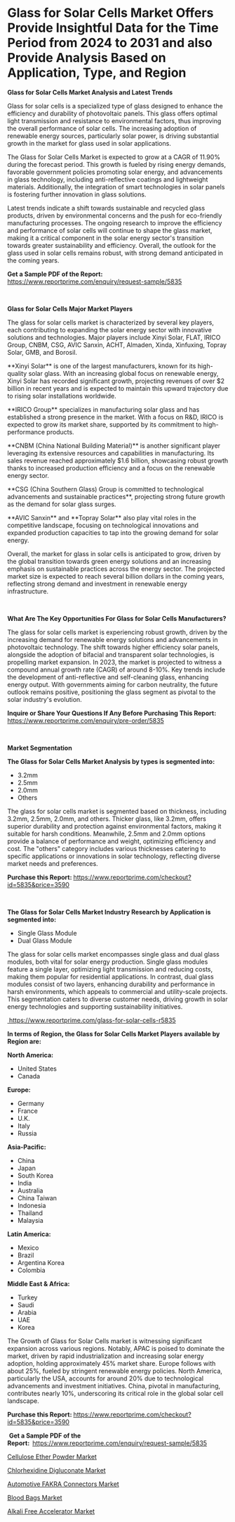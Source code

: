 <p><h1>Glass for Solar Cells Market Offers Provide Insightful Data for the Time Period from 2024 to 2031 and also Provide Analysis Based on Application, Type, and Region</h1></p><p><strong>Glass for Solar Cells Market Analysis and Latest Trends</strong></p>
<p><p>Glass for solar cells is a specialized type of glass designed to enhance the efficiency and durability of photovoltaic panels. This glass offers optimal light transmission and resistance to environmental factors, thus improving the overall performance of solar cells. The increasing adoption of renewable energy sources, particularly solar power, is driving substantial growth in the market for glass used in solar applications.</p><p>The Glass for Solar Cells Market is expected to grow at a CAGR of 11.90% during the forecast period. This growth is fueled by rising energy demands, favorable government policies promoting solar energy, and advancements in glass technology, including anti-reflective coatings and lightweight materials. Additionally, the integration of smart technologies in solar panels is fostering further innovation in glass solutions.</p><p>Latest trends indicate a shift towards sustainable and recycled glass products, driven by environmental concerns and the push for eco-friendly manufacturing processes. The ongoing research to improve the efficiency and performance of solar cells will continue to shape the glass market, making it a critical component in the solar energy sector's transition towards greater sustainability and efficiency. Overall, the outlook for the glass used in solar cells remains robust, with strong demand anticipated in the coming years.</p></p>
<p><strong>Get a Sample PDF of the Report:&nbsp;</strong> <a href="https://www.reportprime.com/enquiry/request-sample/5835">https://www.reportprime.com/enquiry/request-sample/5835</a></p>
<p>&nbsp;</p>
<p><strong>Glass for Solar Cells Major Market Players</strong></p>
<p><p>The glass for solar cells market is characterized by several key players, each contributing to expanding the solar energy sector with innovative solutions and technologies. Major players include Xinyi Solar, FLAT, IRICO Group, CNBM, CSG, AVIC Sanxin, ACHT, Almaden, Xinda, Xinfuxing, Topray Solar, GMB, and Borosil.</p><p>**Xinyi Solar** is one of the largest manufacturers, known for its high-quality solar glass. With an increasing global focus on renewable energy, Xinyi Solar has recorded significant growth, projecting revenues of over $2 billion in recent years and is expected to maintain this upward trajectory due to rising solar installations worldwide.</p><p>**IRICO Group** specializes in manufacturing solar glass and has established a strong presence in the market. With a focus on R&D, IRICO is expected to grow its market share, supported by its commitment to high-performance products.</p><p>**CNBM (China National Building Material)** is another significant player leveraging its extensive resources and capabilities in manufacturing. Its sales revenue reached approximately $1.6 billion, showcasing robust growth thanks to increased production efficiency and a focus on the renewable energy sector.</p><p>**CSG (China Southern Glass) Group is committed to technological advancements and sustainable practices**, projecting strong future growth as the demand for solar glass surges.</p><p>**AVIC Sanxin** and **Topray Solar** also play vital roles in the competitive landscape, focusing on technological innovations and expanded production capacities to tap into the growing demand for solar energy.</p><p>Overall, the market for glass in solar cells is anticipated to grow, driven by the global transition towards green energy solutions and an increasing emphasis on sustainable practices across the energy sector. The projected market size is expected to reach several billion dollars in the coming years, reflecting strong demand and investment in renewable energy infrastructure.</p></p>
<p>&nbsp;</p>
<p><strong>What Are The Key Opportunities For Glass for Solar Cells Manufacturers?</strong></p>
<p><p>The glass for solar cells market is experiencing robust growth, driven by the increasing demand for renewable energy solutions and advancements in photovoltaic technology. The shift towards higher efficiency solar panels, alongside the adoption of bifacial and transparent solar technologies, is propelling market expansion. In 2023, the market is projected to witness a compound annual growth rate (CAGR) of around 8-10%. Key trends include the development of anti-reflective and self-cleaning glass, enhancing energy output. With governments aiming for carbon neutrality, the future outlook remains positive, positioning the glass segment as pivotal to the solar industry's evolution.</p></p>
<p><strong>Inquire or Share Your Questions If Any Before Purchasing This Report:</strong> <a href="https://www.reportprime.com/enquiry/pre-order/5835">https://www.reportprime.com/enquiry/pre-order/5835</a></p>
<p>&nbsp;</p>
<p><strong>Market Segmentation</strong></p>
<p><strong>The Glass for Solar Cells Market Analysis by types is segmented into:</strong></p>
<p><ul><li>3.2mm</li><li>2.5mm</li><li>2.0mm</li><li>Others</li></ul></p>
<p><p>The glass for solar cells market is segmented based on thickness, including 3.2mm, 2.5mm, 2.0mm, and others. Thicker glass, like 3.2mm, offers superior durability and protection against environmental factors, making it suitable for harsh conditions. Meanwhile, 2.5mm and 2.0mm options provide a balance of performance and weight, optimizing efficiency and cost. The "others" category includes various thicknesses catering to specific applications or innovations in solar technology, reflecting diverse market needs and preferences.</p></p>
<p><strong>Purchase this Report:&nbsp;</strong><a href="https://www.reportprime.com/checkout?id=5835&price=3590">https://www.reportprime.com/checkout?id=5835&price=3590</a></p>
<p>&nbsp;</p>
<p><strong>The Glass for Solar Cells Market Industry Research by Application is segmented into:</strong></p>
<p><ul><li>Single Glass Module</li><li>Dual Glass Module</li></ul></p>
<p><p>The glass for solar cells market encompasses single glass and dual glass modules, both vital for solar energy production. Single glass modules feature a single layer, optimizing light transmission and reducing costs, making them popular for residential applications. In contrast, dual glass modules consist of two layers, enhancing durability and performance in harsh environments, which appeals to commercial and utility-scale projects. This segmentation caters to diverse customer needs, driving growth in solar energy technologies and supporting sustainability initiatives.</p></p>
<p><a href="https://www.reportprime.com/glass-for-solar-cells-r5835">&nbsp;https://www.reportprime.com/glass-for-solar-cells-r5835</a></p>
<p><strong>In terms of Region, the Glass for Solar Cells Market Players available by Region are:</strong></p>
<p>
    <p> <strong> North America: </strong>
        <ul>
            <li>United States</li>
            <li>Canada</li>
        </ul>
        </p> 
    <p> <strong> Europe: </strong>
        <ul>
            <li>Germany</li>
            <li>France</li>
            <li>U.K.</li>
            <li>Italy</li>
            <li>Russia</li>
        </ul>
        </p> 
    <p> <strong> Asia-Pacific: </strong>
        <ul>
            <li>China</li>
            <li>Japan</li>
            <li>South Korea</li>
            <li>India</li>
            <li>Australia</li>
            <li>China Taiwan</li>
            <li>Indonesia</li>
            <li>Thailand</li>
            <li>Malaysia</li>
        </ul>
        </p> 
    <p> <strong> Latin America: </strong>
        <ul>
            <li>Mexico</li>
            <li>Brazil</li>
            <li>Argentina Korea</li>
            <li>Colombia</li>
        </ul>
        </p> 
    <p> <strong> Middle East & Africa: </strong>
        <ul>
            <li>Turkey</li>
            <li>Saudi</li>
            <li>Arabia</li>
            <li>UAE</li>
            <li>Korea</li>
        </ul>
    </p>
    </p>
<p><p>The Growth of Glass for Solar Cells market is witnessing significant expansion across various regions. Notably, APAC is poised to dominate the market, driven by rapid industrialization and increasing solar energy adoption, holding approximately 45% market share. Europe follows with about 25%, fueled by stringent renewable energy policies. North America, particularly the USA, accounts for around 20% due to technological advancements and investment initiatives. China, pivotal in manufacturing, contributes nearly 10%, underscoring its critical role in the global solar cell landscape.</p></p>
<p><strong>Purchase this Report: </strong><a href="https://www.reportprime.com/checkout?id=5835&price=3590">https://www.reportprime.com/checkout?id=5835&price=3590</a></p>
<p>&nbsp;<strong>Get a Sample PDF of the Report:&nbsp;&nbsp;</strong><a href="https://www.reportprime.com/enquiry/request-sample/5835">https://www.reportprime.com/enquiry/request-sample/5835</a></p>
<p><strong></strong></p>
<p><p><a href="https://issuu.com/reportprime-2/docs/cellulose-ether-powder-market-size-_c5059d2952d9bf">Cellulose Ether Powder Market</a></p><p><a href="https://medium.com/@sahanad234/chlorhexidine-digluconate-market-global-market-trends-and-market-forecast-2024-2031-7ae74992668b">Chlorhexidine Digluconate Market</a></p><p><a href="https://issuu.com/reportprime-2/docs/automotive-fakra-connectors-market-_3b3acdee89a2a8">Automotive FAKRA Connectors Market</a></p><p><a href="https://www.linkedin.com/pulse/blood-bags-industry-insights-report-analyzing-market-trends-jq7pc?trackingId=EFAYSMeVRC2a0PvxpnMgyQ%3D%3D">Blood Bags Market</a></p><p><a href="https://medium.com/@sahanad234/global-alkali-free-accelerator-market-focus-on-application-end-use-industry-type-equipment-and-0dc32bcc003e">Alkali Free Accelerator Market</a></p></p>
